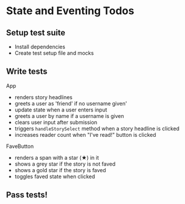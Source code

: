 # State and Eventing Todos

## Setup test suite
- Install dependencies
- Create test setup file and mocks

## Write tests
App
- renders story headlines
- greets a user as 'friend' if no username given'
- update state when a user enters input
- greets a user by name if a username is given
- clears user input after submission
- triggers `handleStorySelect` method when a story headline is clicked
- increases reader count when "I've read!" button is clicked

FaveButton
- renders a span with a star (★) in it
- shows a grey star if the story is not faved
- shows a gold star if the story is faved
- toggles faved state when clicked

## Pass tests!


